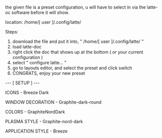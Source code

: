 the given file is a preset configuration, u will have to select in via the latte-oc software before it will show.



location: /home/[ user ]/.config/latte/


Steps:

1. download the file and put it into, " /home/[ user ]/.config/latte/ "
2. load latte-doc
3. right click the doc that shows up at the bottom ( or your current configuration )
4. select " configure latte... "
5. go to layouts editor, and select the preset and click switch
6. CONGRATS, enjoy your new preset


--- [ SETUP ] ---

ICONS  -  Breeze Dark

WINDOW DECORATION  -  Graphite-dark-round

COLORS  -  GraphiteNordDark

PLASMA STYLE  -  Graphite-nord-dark

APPLICATION STYLE  -  Breeze
